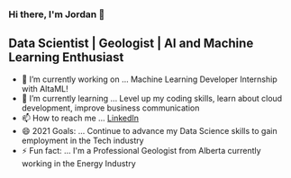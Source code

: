 ### Hi there, I'm Jordan 👋

## Data Scientist | Geologist | AI and Machine Learning Enthusiast

- 🔭 I’m currently working on ... Machine Learning Developer Internship with AltaML!
- 🌱 I’m currently learning ... Level up my coding skills, learn about cloud development, improve business communication
- 📫 How to reach me ... [LinkedIn](https://www.linkedin.com/in/jordandarbyshire/)
- 😄 2021 Goals: ... Continue to advance my Data Science skills to gain employment in the Tech industry
- ⚡ Fun fact: ... I'm a Professional Geologist from Alberta currently working in the Energy Industry
